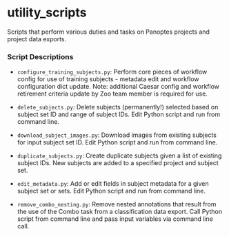 # utility_scripts

Scripts that perform various duties and tasks on Panoptes projects and project
data exports.

### Script Descriptions

- `configure_training_subjects.py`: Perform core pieces of workflow config for
use of training subjects - metadata edit and workflow configuration dict update.
Note: additional Caesar config and workflow retirement criteria update by Zoo
team member is required for use.

- `delete_subjects.py`: Delete subjects (permanently!) selected based on subject
set ID and range of subject IDs.  Edit Python script and run from command line.

- `download_subject_images.py`: Download images from existing subjects for input
subject set ID.  Edit Python script and run from command line.

- `duplicate_subjects.py`: Create duplicate subjects given a list of existing
subject IDs. New subjects are added to a specified project and subject set.

- `edit_metadata.py`: Add or edit fields in subject metadata for a given subject
set or sets.  Edit Python script and run from command line.

- `remove_combo_nesting.py`: Remove nested annotations that result from the use
of the Combo task from a classification data export. Call Python script from
command line and pass input variables via command line call.
